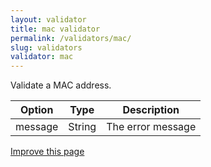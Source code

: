 ```yaml
---
layout: validator
title: mac validator
permalink: /validators/mac/
slug: validators
validator: mac
---
```


Validate a MAC address.

Option  | Type   | Description
--------|--------|------------
message | String | The error message

<a href="{{ site.repository.docs_edit }}/validators/mac.md" class="btn btn-info">Improve this page</a>